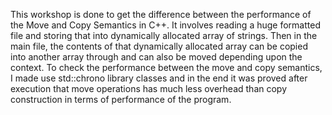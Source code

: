 This workshop is done to get the difference between the performance of the Move and Copy Semantics in C++. 
It involves reading a huge formatted file and storing that into dynamically allocated array of strings. 
Then in the main file, the contents of that dynamically allocated array can be copied into another array
through and can also be moved depending upon the context.  To check the performance between the move and
copy semantics, I made use std::chrono library classes and in the end it was proved after execution that 
move operations has much less overhead than copy construction in terms of performance of the program.
